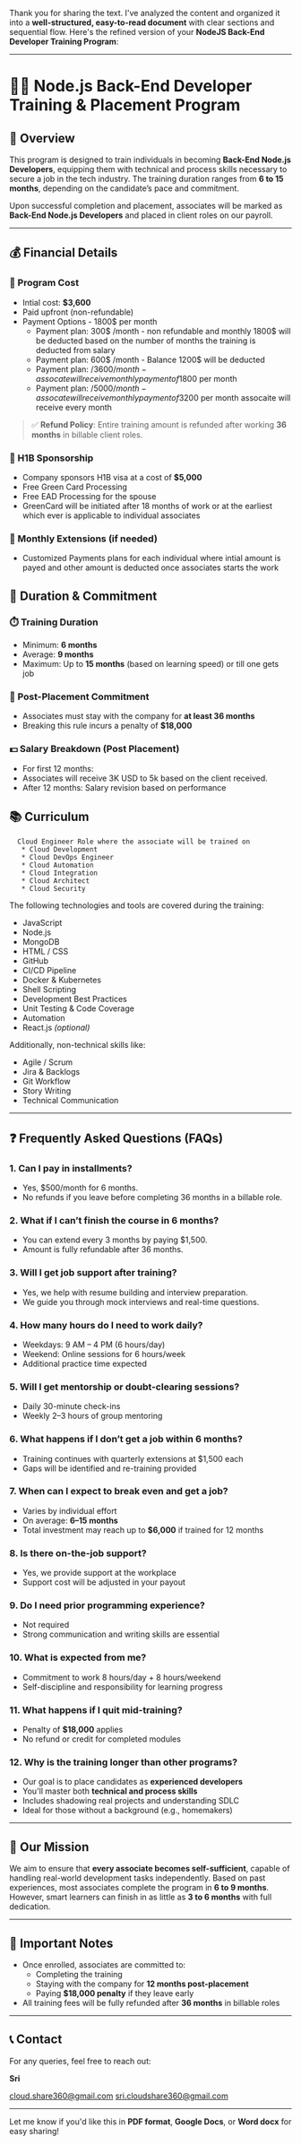 Thank you for sharing the text. I've analyzed the content and organized it into a **well-structured, easy-to-read document** with clear sections and sequential flow. Here's the refined version of your **NodeJS Back-End Developer Training Program**:

---

# 🧑‍💻 Node.js Back-End Developer Training & Placement Program

## 💼 Overview

This program is designed to train individuals in becoming **Back-End Node.js Developers**, equipping them with technical and process skills necessary to secure a job in the tech industry. The training duration ranges from **6 to 15 months**, depending on the candidate’s pace and commitment.

Upon successful completion and placement, associates will be marked as **Back-End Node.js Developers** and placed in client roles on our payroll.

---

## 💰 Financial Details

### 🔹 Program Cost
- Intial cost: **$3,600**
- Paid upfront (non-refundable)
- Payment Options - 1800$ per month
  - Payment plan: 300$ /month - non refundable and monthly 1800$ will be deducted based on the number of months the training is deducted from salary
  - Payment plan: 600$ /month - Balance 1200$ will be deducted
  - Payment plan: $/3600 / month - assocate will receive monthly payment of 1800$ per month
  - Payment plan: $/5000 / month - assocate will receive monthly payment of 3200$ per month assocaite will receive every month

> ✅ **Refund Policy**: Entire training amount is refunded after working **36 months** in billable client roles.

### 🔹 H1B Sponsorship
- Company sponsors H1B visa at a cost of **$5,000**
- Free Green Card Processing
- Free EAD Processing for the spouse
- GreenCard will be initiated after 18 months of work or at the earliest which ever is applicable to individual associates


### 🔹 Monthly Extensions (if needed)
- Customized Payments plans for each individual where intial amount is payed and other amount is deducted once associates starts the work

## 📅 Duration & Commitment

### ⏱️ Training Duration
- Minimum: **6 months**
- Average: **9 months**
- Maximum: Up to **15 months** (based on learning speed) or till one gets job

### 🤝 Post-Placement Commitment
- Associates must stay with the company for **at least 36 months**
- Breaking this rule incurs a penalty of **$18,000**

### 💵 Salary Breakdown (Post Placement)
- For first 12 months:
- Associates will receive 3K USD to 5k based on the client received.
- After 12 months: Salary revision based on performance


## 📚 Curriculum
      Cloud Engineer Role where the associate will be trained on
       * Cloud Development
       * Cloud DevOps Engineer
       * Cloud Automation
       * Cloud Integration
       * Cloud Architect
       * Cloud Security

The following technologies and tools are covered during the training:

- JavaScript
- Node.js
- MongoDB
- HTML / CSS
- GitHub
- CI/CD Pipeline
- Docker & Kubernetes
- Shell Scripting
- Development Best Practices
- Unit Testing & Code Coverage
- Automation
- React.js *(optional)*

Additionally, non-technical skills like:
- Agile / Scrum
- Jira & Backlogs
- Git Workflow
- Story Writing
- Technical Communication

---

## ❓ Frequently Asked Questions (FAQs)

### 1. Can I pay in installments?
- Yes, $500/month for 6 months.
- No refunds if you leave before completing 36 months in a billable role.

### 2. What if I can’t finish the course in 6 months?
- You can extend every 3 months by paying $1,500.
- Amount is fully refundable after 36 months.

### 3. Will I get job support after training?
- Yes, we help with resume building and interview preparation.
- We guide you through mock interviews and real-time questions.

### 4. How many hours do I need to work daily?
- Weekdays: 9 AM – 4 PM (6 hours/day)
- Weekend: Online sessions for 6 hours/week
- Additional practice time expected

### 5. Will I get mentorship or doubt-clearing sessions?
- Daily 30-minute check-ins
- Weekly 2–3 hours of group mentoring

### 6. What happens if I don’t get a job within 6 months?
- Training continues with quarterly extensions at $1,500 each
- Gaps will be identified and re-training provided

### 7. When can I expect to break even and get a job?
- Varies by individual effort
- On average: **6–15 months**
- Total investment may reach up to **$6,000** if trained for 12 months

### 8. Is there on-the-job support?
- Yes, we provide support at the workplace
- Support cost will be adjusted in your payout

### 9. Do I need prior programming experience?
- Not required
- Strong communication and writing skills are essential

### 10. What is expected from me?
- Commitment to work 8 hours/day + 8 hours/weekend
- Self-discipline and responsibility for learning progress

### 11. What happens if I quit mid-training?
- Penalty of **$18,000** applies
- No refund or credit for completed modules

### 12. Why is the training longer than other programs?
- Our goal is to place candidates as **experienced developers**
- You'll master both **technical and process skills**
- Includes shadowing real projects and understanding SDLC
- Ideal for those without a background (e.g., homemakers)

---

## 🎯 Our Mission

We aim to ensure that **every associate becomes self-sufficient**, capable of handling real-world development tasks independently. Based on past experiences, most associates complete the program in **6 to 9 months**. However, smart learners can finish in as little as **3 to 6 months** with full dedication.

---

## 📌 Important Notes

- Once enrolled, associates are committed to:
  - Completing the training
  - Staying with the company for **12 months post-placement**
  - Paying **$18,000 penalty** if they leave early
- All training fees will be fully refunded after **36 months** in billable roles

---

## 📞 Contact

For any queries, feel free to reach out:

**Sri**  

cloud.share360@gmail.com
sri.cloudshare360@gmail.com

---

Let me know if you'd like this in **PDF format**, **Google Docs**, or **Word docx** for easy sharing!
